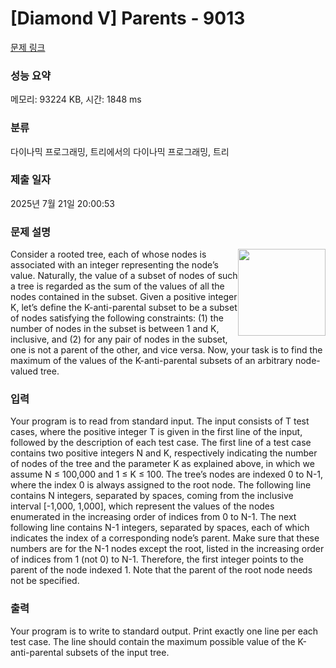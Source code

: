 # [Diamond V] Parents - 9013 

[문제 링크](https://www.acmicpc.net/problem/9013) 

### 성능 요약

메모리: 93224 KB, 시간: 1848 ms

### 분류

다이나믹 프로그래밍, 트리에서의 다이나믹 프로그래밍, 트리

### 제출 일자

2025년 7월 21일 20:00:53

### 문제 설명

<p><img alt="" src="https://onlinejudgeimages.s3-ap-northeast-1.amazonaws.com/problem/9013/1.png" style="float:right; height:139px; width:140px">Consider a rooted tree, each of whose nodes is associated with an integer representing the node’s value. Naturally, the value of a subset of nodes of such a tree is regarded as the sum of the values of all the nodes contained in the subset. Given a positive integer K, let’s define the K-anti-parental subset to be a subset of nodes satisfying the following constraints: (1) the number of nodes in the subset is between 1 and K, inclusive, and (2) for any pair of nodes in the subset, one is not a parent of the other, and vice versa. Now, your task is to find the maximum of the values of the K-anti-parental subsets of an arbitrary node-valued tree.</p>

### 입력 

 <p>Your program is to read from standard input. The input consists of T test cases, where the positive integer T is given in the first line of the input, followed by the description of each test case. The first line of a test case contains two positive integers N and K, respectively indicating the number of nodes of the tree and the parameter K as explained above, in which we assume N ≤ 100,000 and 1 ≤ K ≤ 100. The tree’s nodes are indexed 0 to N-1, where the index 0 is always assigned to the root node. The following line contains N integers, separated by spaces, coming from the inclusive interval [-1,000, 1,000], which represent the values of the nodes enumerated in the increasing order of indices from 0 to N-1. The next following line contains N-1 integers, separated by spaces, each of which indicates the index of a corresponding node’s parent. Make sure that these numbers are for the N-1 nodes except the root, listed in the increasing order of indices from 1 (not 0) to N-1. Therefore, the first integer points to the parent of the node indexed 1. Note that the parent of the root node needs not be specified.</p>

### 출력 

 <p>Your program is to write to standard output. Print exactly one line per each test case. The line should contain the maximum possible value of the K-anti-parental subsets of the input tree. </p>

